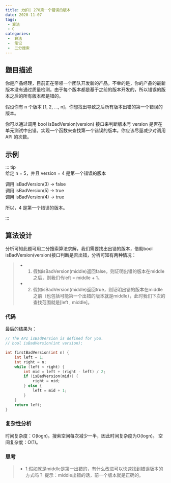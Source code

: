 ```yaml
---
title: 力扣| 278第一个错误的版本
date: 2020-11-07
tags:
 - 算法
 - C
categories:
 -  算法
 -  笔记
 -  二分搜索
---
```



## 题目描述
你是产品经理，目前正在带领一个团队开发新的产品。不幸的是，你的产品的最新版本没有通过质量检测。由于每个版本都是基于之前的版本开发的，所以错误的版本之后的所有版本都是错的。

假设你有 n 个版本 [1, 2, ..., n]，你想找出导致之后所有版本出错的第一个错误的版本。

你可以通过调用 bool isBadVersion(version) 接口来判断版本号 version 是否在单元测试中出错。实现一个函数来查找第一个错误的版本。你应该尽量减少对调用 API 的次数。

## 示例
::: tip  
给定 n = 5，并且 version = 4 是第一个错误的版本   

调用 isBadVersion(3) -> false  
调用 isBadVersion(5) -> true  
调用 isBadVersion(4) -> true  

所以，4 是第一个错误的版本。     

:::

## 算法设计
分析可知此题可用二分搜索算法求解，我们需要找出出错的版本，借助bool isBadVersion(version)接口判断是否出错，分析可知有两种情况：
> + 1. 假如isBadVersion(middle)返回false，则证明出错的版本在middle之后，则我们令left = middle + 1。
> + 2. 假如isBadVersion(middle)返回true，则证明出错的版本在middle之前（也包括可能第一个出错的版本就是middle），此时我们下次的查找范围就是[left , middle]。


### 代码
最后的结果为：
```c
// The API isBadVersion is defined for you.
// bool isBadVersion(int version);

int firstBadVersion(int n) {
    int left = 1;
    int right = n;
    while (left < right) {
        int mid = left + (right - left) / 2;
        if (isBadVersion(mid)) {
            right = mid;
        } else {
            left = mid + 1;
        }
    }
    return left;
}
```

### 复杂性分析
时间复杂度：O(logn)。搜索空间每次减少一半，因此时间复杂度为O(logn)。
空间复杂度：O(1)。


### 思考
> + 1.假如就是middle是第一出错的，有什么改进可以快速找到错误版本的方式吗？
提示：middle出错的话，前一个版本就是正确的。
